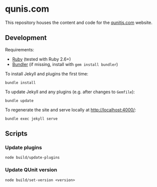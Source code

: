 # qunis.com

This repository houses the content and code for the [qunitjs.com](https://qunitjs.com/) website.

## Development

Requirements:

* [Ruby](https://www.ruby-lang.org/) (tested with Ruby 2.6+)
* [Bundler](https://bundler.io/) (if missing, install with `gem install bundler`)

To install Jekyll and plugins the first time:

```shell
bundle install
```

To update Jekyll and any plugins (e.g. after changes to `Gemfile`):

```shell
bundle update
```

To regenerate the site and serve locally at <http://localhost:4000/>:

```shell
bundle exec jekyll serve
```

## Scripts

### Update plugins

```shell
node build/update-plugins
```

### Update QUnit version

```shell
node build/set-version <version>
```
